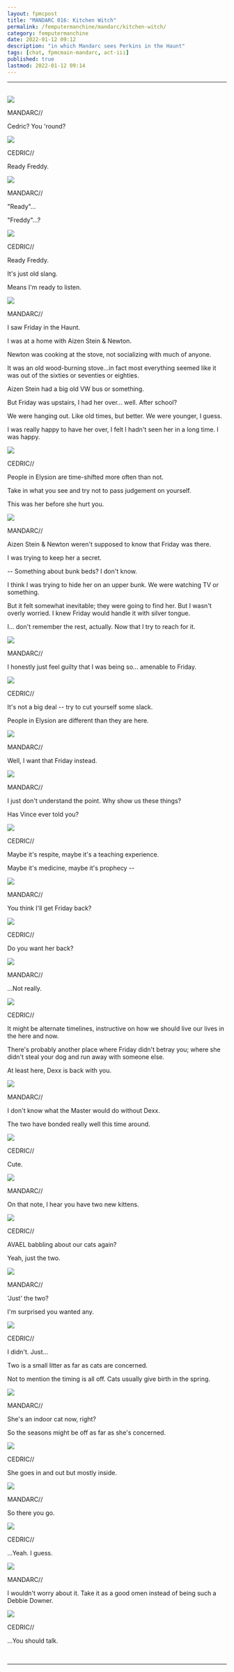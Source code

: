 ```yaml
---
layout: fpmcpost
title: "MANDARC 016: Kitchen Witch"
permalink: /femputermanchine/mandarc/kitchen-witch/
category: femputermanchine
date: 2022-01-12 09:12
description: "in which Mandarc sees Perkins in the Haunt"
tags: [chat, fpmcmain-mandarc, act-iii]
published: true
lastmod: 2022-01-12 09:14
---
```

[//]: # (  1/12/22  -added)

*****
<br>
<div class="chat-box">
<img src="{{ site.url }}/assets/tb/mandarc-profile.jpg" class="chat-portrait" />
<p class="ppl-sez">MANDARC//</p>
<p class="ppl-sez">Cedric? You 'round?</p>
</div>

<div class="chat-box">
<img src="{{ site.url }}/assets/tb/cedric3.jpg" class="chat-portrait" />
<p class="ppl-sez">CEDRIC//</p>
<p class="ppl-sez">Ready Freddy.</p>
</div>

<div class="chat-box">
<img src="{{ site.url }}/assets/tb/mandarc-profile.jpg" class="chat-portrait" />
<p class="ppl-sez">MANDARC//</p>
<p class="ppl-sez">"Ready"...</p>
<p class="ppl-sez">"Freddy"...?</p>
</div>

<div class="chat-box">
<img src="{{ site.url }}/assets/tb/cedric3.jpg" class="chat-portrait" />
<p class="ppl-sez">CEDRIC//</p>
<p class="ppl-sez">Ready Freddy.</p>
<p class="ppl-sez">It's just old slang.</p>
<p class="ppl-sez">Means I'm ready to listen.</p>
</div>

<div class="chat-box">
<img src="{{ site.url }}/assets/tb/mandarc-profile.jpg" class="chat-portrait" />
<p class="ppl-sez">MANDARC//</p>
<p class="ppl-sez">I saw Friday in the Haunt.</p>
<p class="ppl-sez">I was at a home with Aizen Stein & Newton.</p>
<p class="ppl-sez">Newton was cooking at the stove, not socializing with much of anyone.</p>
<p class="ppl-sez">It was an old wood-burning stove...in fact most everything seemed like it was out of the sixties or seventies or eighties.</p>
<p class="ppl-sez">Aizen Stein had a big old VW bus or something. </p>
<p class="ppl-sez">But Friday was upstairs, I had her over... well. After school?</p>
<p class="ppl-sez">We were hanging out. Like old times, but better. We were younger, I guess.</p>
<p class="ppl-sez">I was really happy to have her over, I felt I hadn't seen her in a long time. I was happy.</p>
</div>

<div class="chat-box">
<img src="{{ site.url }}/assets/tb/cedric3.jpg" class="chat-portrait" />
<p class="ppl-sez">CEDRIC//</p>
<p class="ppl-sez">People in Elysion are time-shifted more often than not.</p>
<p class="ppl-sez">Take in what you see and try not to pass judgement on yourself.</p>
<p class="ppl-sez">This was her before she hurt you.</p>
</div>

<div class="chat-box">
<img src="{{ site.url }}/assets/tb/mandarc-profile.jpg" class="chat-portrait" />
<p class="ppl-sez">MANDARC//</p>
<p class="ppl-sez">Aizen Stein & Newton weren't supposed to know that Friday was there.</p>
<p class="ppl-sez">I was trying to keep her a secret.</p>
<p class="ppl-sez">-- Something about bunk beds? I don't know.</p>
<p class="ppl-sez">I think I was trying to hide her on an upper bunk. We were watching TV or something.</p>
<p class="ppl-sez">But it felt somewhat inevitable; they were going to find her. But I wasn't overly worried. I knew Friday would handle it with silver tongue.</p>
<p class="ppl-sez">I... don't remember the rest, actually. Now that I try to reach for it.</p>
</div>

<div class="chat-box">
<img src="{{ site.url }}/assets/tb/mandarc-profile.jpg" class="chat-portrait" />
<p class="ppl-sez">MANDARC//</p>
<p class="ppl-sez">I honestly just feel guilty that I was being so... amenable to Friday.</p>
</div>

<div class="chat-box">
<img src="{{ site.url }}/assets/tb/cedric3.jpg" class="chat-portrait" />
<p class="ppl-sez">CEDRIC//</p>
<p class="ppl-sez">It's not a big deal -- try to cut yourself some slack.</p>
<p class="ppl-sez">People in Elysion are different than they are here.</p>
</div>

<div class="chat-box">
<img src="{{ site.url }}/assets/tb/mandarc-profile.jpg" class="chat-portrait" />
<p class="ppl-sez">MANDARC//</p>
<p class="ppl-sez">Well, I want that Friday instead.</p>
</div>

<div class="chat-box">
<img src="{{ site.url }}/assets/tb/mandarc-profile.jpg" class="chat-portrait" />
<p class="ppl-sez">MANDARC//</p>
<p class="ppl-sez">I just don't understand the point. Why show us these things?</p>
<p class="ppl-sez">Has Vince ever told you?</p>
</div>

<div class="chat-box">
<img src="{{ site.url }}/assets/tb/cedric3.jpg" class="chat-portrait" />
<p class="ppl-sez">CEDRIC//</p>
<p class="ppl-sez">Maybe it's respite, maybe it's a teaching experience.</p>
<p class="ppl-sez">Maybe it's medicine, maybe it's prophecy --</p>
</div>

<div class="chat-box">
<img src="{{ site.url }}/assets/tb/mandarc-profile.jpg" class="chat-portrait" />
<p class="ppl-sez">MANDARC//</p>
<p class="ppl-sez">You think I'll get Friday back?</p>
</div>

<div class="chat-box">
<img src="{{ site.url }}/assets/tb/cedric3.jpg" class="chat-portrait" />
<p class="ppl-sez">CEDRIC//</p>
<p class="ppl-sez">Do you want her back?</p>
</div>

<div class="chat-box">
<img src="{{ site.url }}/assets/tb/mandarc-profile.jpg" class="chat-portrait" />
<p class="ppl-sez">MANDARC//</p>
<p class="ppl-sez">...Not really.</p>
</div>

<div class="chat-box">
<img src="{{ site.url }}/assets/tb/cedric3.jpg" class="chat-portrait" />
<p class="ppl-sez">CEDRIC//</p>
<p class="ppl-sez">It might be alternate timelines, instructive on how we should live our lives in the here and now.</p>
<p class="ppl-sez">There's probably another place where Friday didn't betray you; where she didn't steal your dog and run away with someone else.</p>
<p class="ppl-sez">At least here, Dexx is back with you.</p>
</div>

<div class="chat-box">
<img src="{{ site.url }}/assets/tb/mandarc-profile.jpg" class="chat-portrait" />
<p class="ppl-sez">MANDARC//</p>
<p class="ppl-sez">I don't know what the Master would do without Dexx.</p>
<p class="ppl-sez">The two have bonded really well this time around.</p>
</div>

<div class="chat-box">
<img src="{{ site.url }}/assets/tb/cedric3.jpg" class="chat-portrait" />
<p class="ppl-sez">CEDRIC//</p>
<p class="ppl-sez">Cute.</p>
</div>

<div class="chat-box">
<img src="{{ site.url }}/assets/tb/mandarc-profile.jpg" class="chat-portrait" />
<p class="ppl-sez">MANDARC//</p>
<p class="ppl-sez">On that note, I hear you have two new kittens.</p>
</div>

<div class="chat-box">
<img src="{{ site.url }}/assets/tb/cedric3.jpg" class="chat-portrait" />
<p class="ppl-sez">CEDRIC//</p>
<p class="ppl-sez">AVAEL babbling about our cats again?</p>
<p class="ppl-sez">Yeah, just the two.</p>
</div>

<div class="chat-box">
<img src="{{ site.url }}/assets/tb/mandarc-profile.jpg" class="chat-portrait" />
<p class="ppl-sez">MANDARC//</p>
<p class="ppl-sez">'Just' the two?</p>
<p class="ppl-sez">I'm surprised you wanted any.</p>
</div>

<div class="chat-box">
<img src="{{ site.url }}/assets/tb/cedric3.jpg" class="chat-portrait" />
<p class="ppl-sez">CEDRIC//</p>
<p class="ppl-sez">I didn't. Just...</p>
<p class="ppl-sez">Two is a small litter as far as cats are concerned.</p>
<p class="ppl-sez">Not to mention the timing is all off. Cats usually give birth in the spring.</p>
</div>

<div class="chat-box">
<img src="{{ site.url }}/assets/tb/mandarc-profile.jpg" class="chat-portrait" />
<p class="ppl-sez">MANDARC//</p>
<p class="ppl-sez">She's an indoor cat now, right?</p>
<p class="ppl-sez">So the seasons might be off as far as she's concerned.</p>
</div>

<div class="chat-box">
<img src="{{ site.url }}/assets/tb/cedric3.jpg" class="chat-portrait" />
<p class="ppl-sez">CEDRIC//</p>
<p class="ppl-sez">She goes in and out but mostly inside.</p>
</div>

<div class="chat-box">
<img src="{{ site.url }}/assets/tb/mandarc-profile.jpg" class="chat-portrait" />
<p class="ppl-sez">MANDARC//</p>
<p class="ppl-sez">So there you go.</p>
</div>

<div class="chat-box">
<img src="{{ site.url }}/assets/tb/cedric3.jpg" class="chat-portrait" />
<p class="ppl-sez">CEDRIC//</p>
<p class="ppl-sez">...Yeah. I guess.</p>
</div>

<div class="chat-box">
<img src="{{ site.url }}/assets/tb/mandarc-profile.jpg" class="chat-portrait" />
<p class="ppl-sez">MANDARC//</p>
<p class="ppl-sez">I wouldn't worry about it. Take it as a good omen instead of being such a Debbie Downer.</p>
</div>

<div class="chat-box">
<img src="{{ site.url }}/assets/tb/cedric3.jpg" class="chat-portrait" />
<p class="ppl-sez">CEDRIC//</p>
<p class="ppl-sez">...You should talk.</p>
</div>
<br>

*****

